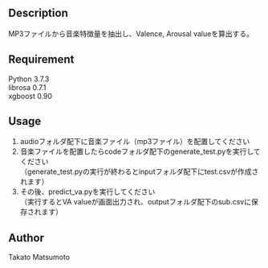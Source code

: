 ## Description
MP3ファイルから音楽特徴量を抽出し、Valence, Arousal valueを算出する。

## Requirement
Python 3.7.3  
librosa 0.7.1  
xgboost 0.90  

## Usage
1. audioフォルダ配下に音楽ファイル（mp3ファイル）を配置してください  
2. 音楽ファイルを配置したらcodeフォルダ配下のgenerate_test.pyを実行してください  
（generate_test.pyの実行が終わるとinputフォルダ配下にtest.csvが作成されます）  
3. その後、predict_va.pyを実行してください  
（実行するとVA valueが画面出力され、outputフォルダ配下のsub.csvに保存されます）

## Author
Takato Matsumoto
